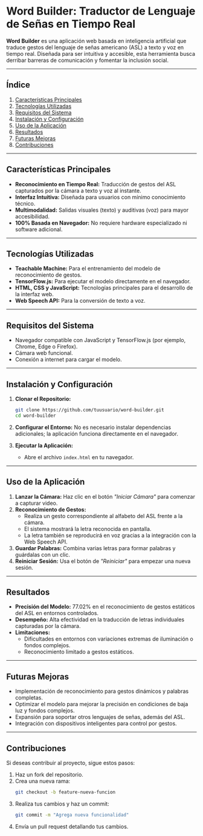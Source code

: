 # Word Builder: Traductor de Lenguaje de Señas en Tiempo Real

**Word Builder** es una aplicación web basada en inteligencia artificial que traduce gestos del lenguaje de señas americano (ASL) a texto y voz en tiempo real. Diseñada para ser intuitiva y accesible, esta herramienta busca derribar barreras de comunicación y fomentar la inclusión social.

---

## **Índice**
1. [Características Principales](#caracteristicas-principales)
2. [Tecnologías Utilizadas](#tecnologias-utilizadas)
3. [Requisitos del Sistema](#requisitos-del-sistema)
4. [Instalación y Configuración](#instalacion-y-configuracion)
5. [Uso de la Aplicación](#uso-de-la-aplicacion)
6. [Resultados](#resultados)
7. [Futuras Mejoras](#futuras-mejoras)
8. [Contribuciones](#contribuciones)

---

## **Características Principales**

- **Reconocimiento en Tiempo Real:** Traducción de gestos del ASL capturados por la cámara a texto y voz al instante.
- **Interfaz Intuitiva:** Diseñada para usuarios con mínimo conocimiento técnico.
- **Multimodalidad:** Salidas visuales (texto) y auditivas (voz) para mayor accesibilidad.
- **100% Basada en Navegador:** No requiere hardware especializado ni software adicional.

---

## **Tecnologías Utilizadas**

- **Teachable Machine:** Para el entrenamiento del modelo de reconocimiento de gestos.
- **TensorFlow.js:** Para ejecutar el modelo directamente en el navegador.
- **HTML, CSS y JavaScript:** Tecnologías principales para el desarrollo de la interfaz web.
- **Web Speech API:** Para la conversión de texto a voz.

---

## **Requisitos del Sistema**

- Navegador compatible con JavaScript y TensorFlow.js (por ejemplo, Chrome, Edge o Firefox).
- Cámara web funcional.
- Conexión a internet para cargar el modelo.

---

## **Instalación y Configuración**

1. **Clonar el Repositorio:**
   ```bash
   git clone https://github.com/tuusuario/word-builder.git
   cd word-builder
   ```

2. **Configurar el Entorno:**
   No es necesario instalar dependencias adicionales; la aplicación funciona directamente en el navegador.

3. **Ejecutar la Aplicación:**
   - Abre el archivo `index.html` en tu navegador.

---

## **Uso de la Aplicación**

1. **Lanzar la Cámara:** Haz clic en el botón *"Iniciar Cámara"* para comenzar a capturar video.
2. **Reconocimiento de Gestos:**
   - Realiza un gesto correspondiente al alfabeto del ASL frente a la cámara.
   - El sistema mostrará la letra reconocida en pantalla.
   - La letra también se reproducirá en voz gracias a la integración con la Web Speech API.
3. **Guardar Palabras:** Combina varias letras para formar palabras y guárdalas con un clic.
4. **Reiniciar Sesión:** Usa el botón de *"Reiniciar"* para empezar una nueva sesión.

---

## **Resultados**

- **Precisión del Modelo:** 77.02% en el reconocimiento de gestos estáticos del ASL en entornos controlados.
- **Desempeño:** Alta efectividad en la traducción de letras individuales capturadas por la cámara.
- **Limitaciones:**
  - Dificultades en entornos con variaciones extremas de iluminación o fondos complejos.
  - Reconocimiento limitado a gestos estáticos.

---

## **Futuras Mejoras**

- Implementación de reconocimiento para gestos dinámicos y palabras completas.
- Optimizar el modelo para mejorar la precisión en condiciones de baja luz y fondos complejos.
- Expansión para soportar otros lenguajes de señas, además del ASL.
- Integración con dispositivos inteligentes para control por gestos.

---

## **Contribuciones**

Si deseas contribuir al proyecto, sigue estos pasos:

1. Haz un fork del repositorio.
2. Crea una nueva rama:
   ```bash
   git checkout -b feature-nueva-funcion
   ```
3. Realiza tus cambios y haz un commit:
   ```bash
   git commit -m "Agrega nueva funcionalidad"
   ```
4. Envía un pull request detallando tus cambios.


